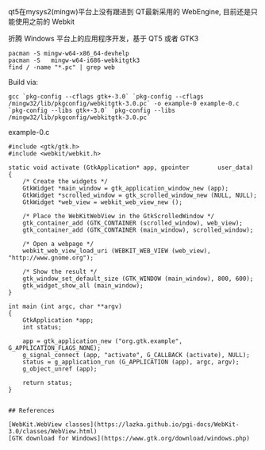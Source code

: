 qt5在mysys2(mingw)平台上没有跟进到 QT最新采用的 WebEngine, 目前还是只能使用之前的 Webkit

折腾 Windows 平台上的应用程序开发，基于 QT5 或者 GTK3

    pacman -S mingw-w64-x86_64-devhelp
    pacman -S   mingw-w64-i686-webkitgtk3
    find / -name "*.pc" | grep web
    
Build via:

    gcc `pkg-config --cflags gtk+-3.0` `pkg-config --cflags /mingw32/lib/pkgconfig/webkitgtk-3.0.pc` -o example-0 example-0.c `pkg-config --libs gtk+-3.0` `pkg-config --libs /mingw32/lib/pkgconfig/webkitgtk-3.0.pc`
    
    
example-0.c

```
#include <gtk/gtk.h>
#include <webkit/webkit.h>

static void activate (GtkApplication* app, gpointer        user_data)
{
    /* Create the widgets */
    GtkWidget *main_window = gtk_application_window_new (app);
    GtkWidget *scrolled_window = gtk_scrolled_window_new (NULL, NULL);
    GtkWidget *web_view = webkit_web_view_new ();

    /* Place the WebKitWebView in the GtkScrolledWindow */
    gtk_container_add (GTK_CONTAINER (scrolled_window), web_view);
    gtk_container_add (GTK_CONTAINER (main_window), scrolled_window);

    /* Open a webpage */
    webkit_web_view_load_uri (WEBKIT_WEB_VIEW (web_view), "http://www.gnome.org");

    /* Show the result */
    gtk_window_set_default_size (GTK_WINDOW (main_window), 800, 600);
    gtk_widget_show_all (main_window);
}

int main (int argc, char **argv)
{
    GtkApplication *app;
    int status;

    app = gtk_application_new ("org.gtk.example", G_APPLICATION_FLAGS_NONE);
    g_signal_connect (app, "activate", G_CALLBACK (activate), NULL);
    status = g_application_run (G_APPLICATION (app), argc, argv);
    g_object_unref (app);

    return status;
}


## References

[WebKit.WebView classes](https://lazka.github.io/pgi-docs/WebKit-3.0/classes/WebView.html)
[GTK download for Windows](https://www.gtk.org/download/windows.php)
```
